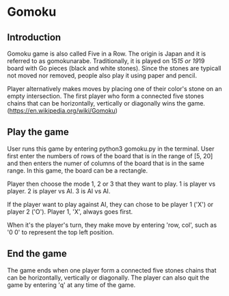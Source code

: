 # Gomoku
## Introduction
Gomoku game is also called Five in a Row. The origin is Japan and it is referred to as gomokunarabe. Traditionally, it is played on 15*15 or 19*19 board with Go pieces (black and white stones). Since the stones are typicall not moved nor removed, people also play it using paper and pencil.

Player alternatively makes moves by placing one of their color's stone on an empty intersection. The first player who form a connected five stones chains that can be horizontally, vertically or diagonally wins the game.
(https://en.wikipedia.org/wiki/Gomoku)
## Play the game
User runs this game by entering python3 gomoku.py in the terminal. User first enter the numbers of rows of the board that is in the range of [5, 20] and then enters the numer of columns of the board that is in the same range. In this game, the board can be a rectangle.

Player then choose the mode 1, 2 or 3 that they want to play. 1 is player vs player. 2 is player vs AI. 3 is AI vs AI.

If the player want to play against AI, they can chose to be player 1 ('X') or player 2 ('O'). Player 1, 'X', always goes first.

When it's the player's turn, they make move by entering 'row, col', such as '0 0' to represent the top left position.
## End the game
The game ends when one player form a connected five stones chains that can be horizontally, vertically or diagonally. The player can also quit the game by entering 'q' at any time of the game.
